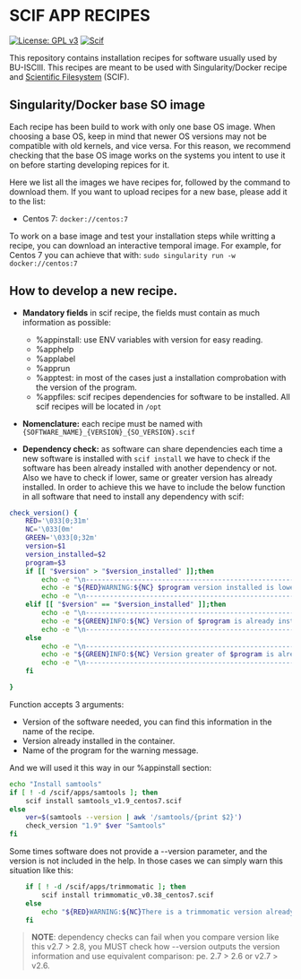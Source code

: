# SCIF APP RECIPES
[![License: GPL v3](https://img.shields.io/badge/License-GPL%20v3-blue.svg)](https://www.gnu.org/licenses/gpl-3.0) [![Scif](https://img.shields.io/badge/Filesystem-Scientific-brightgreen.svg)](https://sci-f.github.io)

This repository contains installation recipes for software usually used by BU-ISCIII. This recipes are meant to be used with Singularity/Docker recipe and [Scientific Filesystem](https://sci-f.github.io) (SCIF).

## Singularity/Docker base SO image
Each recipe has been build to work with only one base OS image. When choosing a base OS, keep in mind that newer OS versions may not be compatible with old kernels, and vice versa. For this reason, we recommend checking that the base OS image works on the systems you intent to use it on before starting developing repices for it.

Here we list all the images we have recipes for, followed by the command to download them. If you want to upload recipes for a new base, please add it to the list:
  - Centos 7: `docker://centos:7`

To work on a base image and test your installation steps while writting a recipe, you can download an interactive temporal image. For example, for Centos 7 you can achieve that with: `sudo singularity run -w docker://centos:7`

## How to develop a new recipe.

- **Mandatory fields** in scif recipe, the fields must contain as much information as possible:
  - %appinstall: use ENV variables with version for easy reading.
  - %apphelp
  - %applabel
  - %apprun
  - %apptest: in most of the cases just a installation comprobation with the version of the program.
  - %appfiles: scif recipes dependencies for software to be installed. All scif recipes will be located in ```/opt```

- **Nomenclature:** each recipe must be named with ```{SOFTWARE_NAME}_{VERSION}_{SO_VERSION}.scif```

- **Dependency check:** as software can share dependencies each time a new software is installed with ```scif install``` we have to check if the software has been already installed with another dependency or not. Also we have to check if lower, same or greater version has already installed.
In order to achieve this we have to include the below function in all software that need to install any dependency with scif:

```Bash
check_version() {
	RED='\033[0;31m'
	NC='\033[0m'
	GREEN='\033[0;32m'
	version=$1
	version_installed=$2
	program=$3
	if [[ "$version" > "$version_installed" ]];then
		echo -e "\n----------------------------------------------------------------------\n"
		echo -e "${RED}WARNING:${NC} $program version installed is lower than required for plasmidID. Check dependencies recipes, and/or change installation order. Omitting installation."
		echo -e "\n----------------------------------------------------------------------\n"
	elif [[ "$version" == "$version_installed" ]];then
		echo -e "\n----------------------------------------------------------------------\n"
		echo -e "${GREEN}INFO:${NC} Version of $program is already installed with same version, omitting."
		echo -e "\n----------------------------------------------------------------------\n"
	else
		echo -e "\n----------------------------------------------------------------------\n"
		echo -e "${GREEN}INFO:${NC} Version greater of $program is already installed, omitting."
		echo -e "\n----------------------------------------------------------------------\n"
	fi

}
```
Function accepts 3 arguments:
- Version of the software needed, you can find this information in the name of the recipe.
- Version already installed in the container.
- Name of the program for the warning message.

And we will used it this way in our %appinstall section:
```Bash
echo "Install samtools"
if [ ! -d /scif/apps/samtools ]; then
	scif install samtools_v1.9_centos7.scif
else
	ver=$(samtools --version | awk '/samtools/{print $2}')
	check_version "1.9" $ver "Samtools"
fi
```

Some times software does not provide a --version parameter, and the version is not included in the help. In those cases we can simply warn this situation like this:
```Bash
	if [ ! -d /scif/apps/trimmomatic ]; then
		scif install trimmomatic_v0.38_centos7.scif
	else
		echo "${RED}WARNING:${NC}There is a trimmomatic version already installed. You should check the other dependencies installed in order to check which version is installed."
	fi
```

>**NOTE**: dependency checks can fail when you compare version like this v2.7 > 2.8, you MUST check how --version outputs the version information and use equivalent comparison: pe. 2.7 > 2.6 or v2.7 > v2.6.
